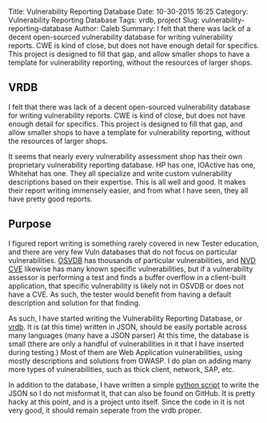 Title: Vulnerability Reporting Database
Date: 10-30-2015 16:25
Category: Vulnerability Reporting Database
Tags: vrdb, project
Slug: vulnerability-reporting-database
Author: Caleb
Summary: I felt that there was lack of a decent open-sourced vulnerability database for writing vulnerability reports. CWE is kind of close, but does not have enough detail for specifics. This project is designed to fill that gap, and allow smaller shops to have a template for vulnerability reporting, without the resources of larger shops.

VRDB
----

I felt that there was lack of a decent open-sourced vulnerability database for writing vulnerability reports. CWE is kind of close, but does not have enough detail for specifics. This project is designed to fill that gap, and allow smaller shops to have a template for vulnerability reporting, without the resources of larger shops.

It seems that nearly every vulnerability assessment shop has their own proprietary vulnerability reporting database. HP has one, IOActive has one, Whitehat has one. They all specialize and write custom vulnerability descriptions based on their expertise. This is all well and good. It makes their report writing immensely easier, and from what I have seen, they all have pretty good reports.

Purpose
-------

I figured report writing is something rarely covered in new Tester education, and there are very few Vuln databases that do not focus on particular vulnerabilities. [OSVDB](http://osvdb.org/ "OSVDB") has thousands of particular vulnerabilities, and [NVD CVE](https://web.nvd.nist.gov/view/vuln/search "NVD CVE") likewise has many known specific vulnerabilities, but if a vulnerability assessor is performing a test and finds a buffer overflow in a client-built application, that specific vulnerability is likely not in OSVDB or does not have a CVE. As such, the tester would benefit from having a default description and solution for that finding.

As such, I have started writing the Vulnerability Reporting Database, or 
[vrdb](https://github.com/calebwatt15/vrdb "vrdb"). 
It is (at this time) written in JSON, should be easily portable across many languages (many have a JSON parser) At this time, the database is small (there are only a handful of vulnerabilities in it that I have inserted during testing.) Most of them are Web Application vulnerabilities, using mostly descriptions and solutions from OWASP. I do plan on adding many more types of vulnerabilities, such as thick client, network, SAP, etc.

In addition to the database, I have written a simple [python script](https://github.com/calebwatt15/vrdbTool "vrdbTool") to write the JSON so I do not misformat it, that can also be found on GitHub. It is pretty hacky at this point, and is a project unto itself. Since the code in it is not very good, it should remain seperate  from the vrdb proper.
